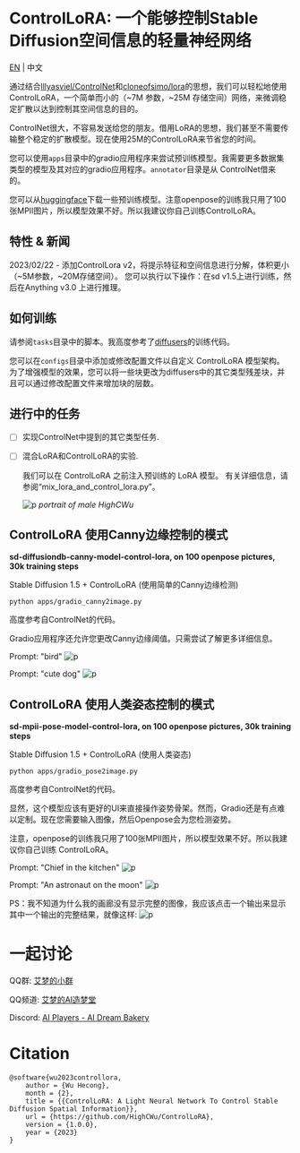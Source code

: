 # ControlLoRA: 一个能够控制Stable Diffusion空间信息的轻量神经网络

[EN](./README.md) | 中文

通过结合[lllyasviel/ControlNet](https://github.com/lllyasviel/ControlNet)和[cloneofsimo/lora](https://github.com/cloneofsimo/lora)的思想，我们可以轻松地使用ControlLoRA，一个简单而小的（~7M 参数，~25M 存储空间）网络，来微调稳定扩散以达到控制其空间信息的目的。

ControlNet很大，不容易发送给您的朋友。借用LoRA的思想，我们甚至不需要传输整个稳定的扩散模型。现在使用25M的ControlLoRA来节省您的时间。

您可以使用`apps`目录中的gradio应用程序来尝试预训练模型。我需要更多数据集类型的模型及其对应的gradio应用程序。`annotator`目录是从 ControlNet借来的。

您可以从[huggingface](https://huggingface.co/HighCWu/ControlLoRA)下载一些预训练模型。注意openpose的训练我只用了100张MPII图片，所以模型效果不好。所以我建议你自己训练ControlLoRA。

## 特性 & 新闻

2023/02/22 - 添加ControlLora v2，将提示特征和空间信息进行分解，体积更小（~5M参数，~20M存储空间）。 您可以执行以下操作：在sd v1.5上进行训练，然后在Anything v3.0 上进行推理。

## 如何训练

请参阅`tasks`目录中的脚本。我高度参考了[diffusers](https://github.com/huggingface/diffusers)的训练代码。

您可以在`configs`目录中添加或修改配置文件以自定义 ControlLoRA 模型架构。为了增强模型的效果，您可以将一些块更改为diffusers中的其它类型残差块，并且可以通过修改配置文件来增加块的层数。

## 进行中的任务

- [ ] 实现ControlNet中提到的其它类型任务.

- [ ] 混合LoRA和ControlLoRA的实验.

    我们可以在 ControlLoRA 之前注入预训练的 LoRA 模型。 有关详细信息，请参阅“mix_lora_and_control_lora.py”。

    ![p](docs/imgs/mix_13.png)
    *portrait of male HighCWu*

## ControlLoRA 使用Canny边缘控制的模式

<strong>sd-diffusiondb-canny-model-control-lora, on 100 openpose pictures, 30k training steps</strong>

Stable Diffusion 1.5 + ControlLoRA (使用简单的Canny边缘检测)

    python apps/gradio_canny2image.py

高度参考自ControlNet的代码。

Gradio应用程序还允许您更改Canny边缘阈值。只需尝试了解更多详细信息。


Prompt: "bird"
![p](docs/imgs/p1.png)

Prompt: "cute dog"
![p](docs/imgs/p2.png)

## ControlLoRA 使用人类姿态控制的模式

<strong>sd-mpii-pose-model-control-lora, on 100 openpose pictures, 30k training steps</strong>

Stable Diffusion 1.5 + ControlLoRA (使用人类姿态)

    python apps/gradio_pose2image.py

高度参考自ControlNet的代码。

显然，这个模型应该有更好的UI来直接操作姿势骨架。然而，Gradio还是有点难以定制。现在您需要输入图像，然后Openpose会为您检测姿势。

注意，openpose的训练我只用了100张MPII图片，所以模型效果不好。所以我建议你自己训练 ControlLoRA。

Prompt: "Chief in the kitchen"
![p](docs/imgs/p11.png)

Prompt: "An astronaut on the moon"
![p](docs/imgs/p12.png)

PS：我不知道为什么我的画廊没有显示完整的图像，我应该点击一个输出来显示其中一个输出的完整结果，就像这样: ![p](docs/imgs/p12_gallery.png)

# 一起讨论

QQ群: [艾梦的小群](https://jq.qq.com/?_wv=1027&k=yMtGIF1Q)

QQ频道: [艾梦的AI造梦堂](https://pd.qq.com/s/1qyek3j0e)

Discord: [AI Players - AI Dream Bakery](https://discord.gg/zcJszfPrZs)

# Citation

    @software{wu2023controllora,
        author = {Wu Hecong},
        month = {2},
        title = {{ControlLoRA: A Light Neural Network To Control Stable Diffusion Spatial Information}},
        url = {https://github.com/HighCWu/ControlLoRA},
        version = {1.0.0},
        year = {2023}
    }
